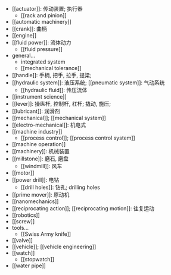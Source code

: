 - [[actuator]]: 传动装置; 执行器
    - [[rack and pinion]]
- [[automatic machinery]]
- [[crank]]: 曲柄 
- [[engine]]
- [[fluid power]]: 流体动力
    - [[fluid pressure]]
- general...
    - integrated system
    - [[mechanical tolerance]]
- [[handle]]: 手柄, 把手, 拉手, 提梁;
- [[hydraulic system]]: 液压系统; [[pneumatic system]]: 气动系统
    - [[hydraulic fluid]]: 传压流体
- [[instrument science]]
- [[lever]]: 操纵杆, 控制杆, 杠杆; 撬动, 施压;
- [[lubricant]]: 润滑剂 
- [[mechanical]]; [[mechanical system]]
- [[electro-mechanical]]: 机电式 
- [[machine industry]]
    - [[process control]]; [[process control system]]
- [[machine operation]]
- [[machinery]]: 机械装置
- [[millstone]]: 磨石, 磨盘
    - [[windmill]]: 风车
- [[motor]]
- [[power drill]]: 电钻
    - [[drill holes]]: 钻孔; drilling holes
- [[prime mover]]: 原动机 
- [[nanomechanics]]
- [[reciprocating action]]; [[reciprocating motion]]: 往复运动
- [[robotics]]
- [[screw]]
- tools...
    - [[Swiss Army knife]]
- [[valve]]
- [[vehicle]]; [[vehicle engineering]]
- [[watch]]
    - [[stopwatch]]
- [[water pipe]]
